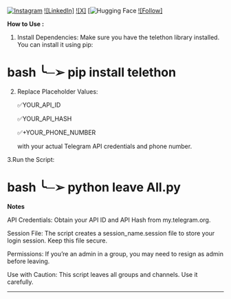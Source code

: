 [![Instagram](https://instagram.com)](https://instagram.com/aihoma)
[![LinkedIn]](https://linkedin.com/in/https://www.linkedin.com/in/aihoma/)
[![X]](https://x.com/https://x.com/Ai_Homa)
[![Hugging Face](https://huggingface.co/AiHoma)
[![Follow]](https://github.com/AiHoma)
   
   **How to Use :**

1. Install Dependencies:
   Make sure you have the telethon library installed. You can install it using pip:
                        
bash
  ╰─➢ pip install telethon
==================================
  
2. Replace Placeholder Values:
   
    ✅YOUR_API_ID
   
    ✅YOUR_API_HASH
   
    ✅+YOUR_PHONE_NUMBER
   
      with your actual Telegram API credentials and phone number.
    
3.Run the Script:
  
bash
  ╰─➢ python leave All.py
===================================

**Notes**

API Credentials:
Obtain your API ID and API Hash from my.telegram.org.

Session File:
The script creates a session_name.session file to store your login session. Keep this file secure.

Permissions:
If you’re an admin in a group, you may need to resign as admin before leaving.

Use with Caution:
This script leaves all groups and channels. Use it carefully.
__________________________________________
